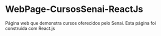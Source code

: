 # WebPage-CursosSenai-ReactJs
Página web que demonstra cursos oferecidos pelo Senai. Esta página foi construída com React.js
